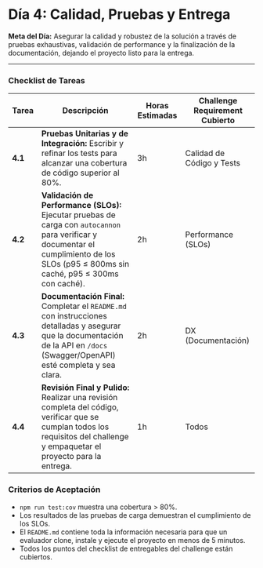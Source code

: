 # Día 4: Calidad, Pruebas y Entrega

**Meta del Día:** Asegurar la calidad y robustez de la solución a través de pruebas exhaustivas, validación de performance y la finalización de la documentación, dejando el proyecto listo para la entrega.

---

### Checklist de Tareas

| Tarea | Descripción | Horas Estimadas | Challenge Requirement Cubierto |
|---|---|---|---|
| **4.1** | **Pruebas Unitarias y de Integración:** Escribir y refinar los tests para alcanzar una cobertura de código superior al 80%. | 3h | Calidad de Código y Tests |
| **4.2** | **Validación de Performance (SLOs):** Ejecutar pruebas de carga con `autocannon` para verificar y documentar el cumplimiento de los SLOs (p95 ≤ 800ms sin caché, p95 ≤ 300ms con caché). | 2h | Performance (SLOs) |
| **4.3** | **Documentación Final:** Completar el `README.md` con instrucciones detalladas y asegurar que la documentación de la API en `/docs` (Swagger/OpenAPI) esté completa y sea clara. | 2h | DX (Documentación) |
| **4.4** | **Revisión Final y Pulido:** Realizar una revisión completa del código, verificar que se cumplan todos los requisitos del challenge y empaquetar el proyecto para la entrega. | 1h | Todos |

### Criterios de Aceptación

- `npm run test:cov` muestra una cobertura > 80%.
- Los resultados de las pruebas de carga demuestran el cumplimiento de los SLOs.
- El `README.md` contiene toda la información necesaria para que un evaluador clone, instale y ejecute el proyecto en menos de 5 minutos.
- Todos los puntos del checklist de entregables del challenge están cubiertos.
